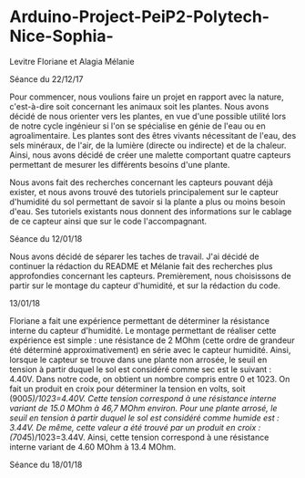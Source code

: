 # Arduino-Project-PeiP2-Polytech-Nice-Sophia-
Levitre Floriane et Alagia Mélanie

Séance du 22/12/17

Pour commencer, nous voulions faire un projet en rapport avec la nature, c'est-à-dire soit concernant les animaux soit les plantes. Nous avons décidé de nous orienter vers les plantes, en vue d'une possible utilité lors de notre cycle ingénieur si l'on se spécialise en génie de l'eau ou en agroalimentaire. Les plantes sont des êtres vivants nécessitant de l'eau, des sels minéraux, de l'air, de la lumière (directe ou indirecte) et de la chaleur. Ainsi, nous avons décidé de créer une malette comportant quatre capteurs permettant de mesurer les différents besoins d'une plante. 

Nous avons fait des recherches concernant les capteurs pouvant déjà exister, et nous avons trouvé des tutoriels principalement sur le capteur d'humidité du sol permettant de savoir si la plante a plus ou moins besoin d'eau. Ses tutoriels existants nous donnent des informations sur le cablage de ce capteur ainsi que sur le code l'accompagnant. 

Séance du 12/01/18

Nous avons décidé de séparer les taches de travail. J'ai décidé de continuer la rédaction du README et Mélanie fait des recherches plus approfondies concernant les capteurs. 
Premièrement, nous choisissons de partir sur le montage du capteur d'humidité, et sur la rédaction du code.

13/01/18

Floriane a fait une expérience permettant de déterminer la résistance interne du capteur d'humidité. Le montage permettant de réaliser cette expérience est simple : une résistance de 2 MOhm (cette ordre de grandeur été déterminé approximativement) en série avec le capteur humidité. 
Ainsi, lorsque le capteur se trouve dans une plante non arrosée, le seuil en tension à partir duquel le sol est considéré comme sec est le suivant : 4.40V. Dans notre code, on obtient un nombre compris entre 0 et 1023. On fait un produit en croix pour déterminer la tension en volts, soit (900*5)/1023=4.40V. Cette tension correspond à une résistance interne variant de 15.0 MOhm à 46,7 MOhm environ.
Pour une plante arrosé, le seuil en tension à partir duquel le sol est considéré comme humide est : 3.44V. De même, cette valeur a été trouvé par un produit en croix : (704*5)/1023=3.44V. Ainsi, cette tension correspond à une résistance interne variant de 4.60 MOhm à 13.4 MOhm.

Séance du 18/01/18


